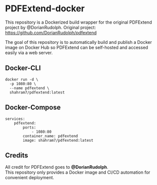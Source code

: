 # PDFExtend-docker

This repository is a Dockerized build wrapper for the original PDFExtend project by @DorianRudolph.
Original project: https://github.com/DorianRudolph/pdfextend

The goal of this repository is to automatically build and publish a Docker image on Docker Hub so PDFExtend can be self-hosted and accessed easily via a web server.

## Docker-CLI
```
docker run -d \
  -p 1080:80 \
  --name pdfextend \
  shahram7/pdfextend:latest
```

## Docker-Compose
```
services:
    pdfextend:
        ports:
            - 1080:80
        container_name: pdfextend
        image: shahram7/pdfextend:latest
```

## Credits
All credit for PDFExtend goes to **@DorianRudolph**.  
This repository only provides a Docker image and CI/CD automation for convenient deployment.
